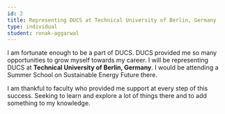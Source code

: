 ```yaml
---
id: 2
title: Representing DUCS at Technical University of Berlin, Germany
type: individual
student: ronak-aggarwal  
---
```

I am fortunate enough to be a part of DUCS. DUCS provided me so many opportunities to grow myself towards my career. I will be representing DUCS at **Technical University of Berlin, Germany**. I would be attending a Summer School on Sustainable Energy Future there. 

I am thankful to faculty who provided me support at every step of this success. Seeking to learn and explore a lot of things there and to add something to my knowledge.